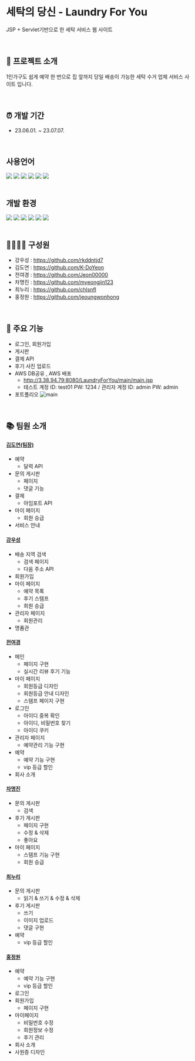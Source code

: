 # 세탁의 당신 - Laundry For You

JSP + Servlet기반으로 한 세탁 서비스 웹 사이트

<br>

## 👔 프로젝트 소개

1인가구도 쉽게 예약 한 번으로 집 앞까지 당일 배송이 가능한 세탁 수거 업체 서비스 사이트 입니다.

<br>

## ⏰ 개발 기간

- 23.06.01. ~ 23.07.07.

<br>

## 사용언어

<div>
<img src="https://img.shields.io/badge/html5-E34F26?style=for-the-badge&logo=html5&logoColor=white">
<img src="https://img.shields.io/badge/css-1572B6?style=for-the-badge&logo=css3&logoColor=white">
<img src="https://img.shields.io/badge/javascript-F7DF1E?style=for-the-badge&logo=javascript&logoColor=white">
<img src="https://img.shields.io/badge/jsp-F9A03C?style=for-the-badge&logo=jsp3&logoColor=white">
<img src="https://img.shields.io/badge/jquery-0769AD?style=for-the-badge&logo=jquery&logoColor=white">
<img src="https://img.shields.io/badge/java-007396?style=for-the-badge&logo=java&logoColor=white">
</div>

<br>

## 개발 환경

<div>
<img src="https://img.shields.io/badge/windows-0078D6?style=for-the-badge&logo=windows&logoColor=white">
<img src="https://img.shields.io/badge/eclipse-2C2255?style=for-the-badge&logo=eclipse&logoColor=white">
<img src="https://img.shields.io/badge/apachetomcat-F8DC75?style=for-the-badge&logo=apachetomcat&logoColor=white">
<img src="https://img.shields.io/badge/mysql-4479A1?style=for-the-badge&logo=mysql&logoColor=white">
<img src="https://img.shields.io/badge/aws-FF9900?style=for-the-badge&logo=amazonaws&logoColor=white">
<img src="https://img.shields.io/badge/github-181717?style=for-the-badge&logo=github&logoColor=white">
</div>

<br>

## 👩‍👩‍👦‍👦 구성원
- 강우성 : <https://github.com/rkddntjd7>
- 김도연 : <https://github.com/K-DoYeon>
- 전여경 : <https://github.com/Jeon00000>
- 차명진 : <https://github.com/myeongjin123>
- 최누리 : <https://github.com/chlsnfl>
- 홍정원 : <https://github.com/jeoungwonhong>

<br>

## 📌 주요 기능
- 로그인, 회원가입
- 게시판
- 결제 API
- 후기 사진 업로드
- AWS DB공유 , AWS 배포
  - <http://3.38.94.79:8080/LaundryForYou/main/main.jsp>
  - 테스트 계정 ID: test01 PW: 1234 / 관리자 계정 ID: admin PW: admin
- 포트폴리오 <notion>
![main](https://github.com/K-DoYeon/LaundryForYou/assets/124326065/246f5de4-79ea-4a23-8c86-b6ae4b8af8c9)

<br>

## 📚 팀원 소개
#### [김도연(팀장)](https://github.com/K-DoYeon)
+ 예약
  + 달력 API
+ 문의 게시판
  + 페이지
  + 댓글 기능
+ 결제
  + 아임포트 API
+ 마이 페이지
  + 회원 승급
+ 서비스 안내

#### [강우성](https://github.com/rkddntjd7)
+ 배송 지역 검색
  + 검색 페이지
  + 다음 주소 API
+ 회원가입
+ 마이 페이지
  + 예약 목록
  + 후기 스템프
  + 회원 승급
+ 관리자 페이지
  + 회원관리
+ 명품관

#### [전여경](https://github.com/Jeon00000)
+ 메인
  + 페이지 구현
  + 실시간 리뷰 후기 기능
+ 마이 페이지
  + 회원등급 디자인
  + 회원등급 안내 디자인
  + 스템프 페이지 구현
+ 로그인
  + 아이디 중복 확인
  + 아이디, 비밀번호 찾기
  + 아이디 쿠키
+ 관리자 페이지
  + 예약관리 기능 구현
+ 예약
  + 예약 기능 구현
  + vip 등급 할인
+ 회사 소개

#### [차명진](https://github.com/myeongjin123)
+ 문의 게시판
  + 검색
+ 후기 게시판
  + 페이지 구현
  + 수정 & 삭제
  + 좋아요
+ 마이 페이지
  + 스템프 기능 구현
  + 회원 승급

#### [최누리](https://github.com/chlsnfl)
+ 문의 게시판
  + 읽기 & 쓰기 & 수정 & 삭제
+ 후기 게시판
  + 쓰기
  + 이미지 업로드
  + 댓글 구현
+ 예약
  + vip 등급 할인

#### [홍정원](https://github.com/jeoungwonhong)
+ 예약
  + 예약 기능 구현
  + vip 등급 할인
+ 로그인
+ 회원가입
  + 페이지 구현
+ 마이페이지
  + 비밀번호 수정
  + 회원정보 수정
  + 후기 관리
+ 회사 소개
+ 사원증 디자인


